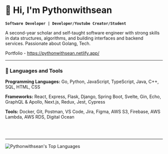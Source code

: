 # 👋 Hi, I'm Pythonwithsean

**`Software Developer | Developer/Youtube Creator/Student`**

A second-year scholar and self-taught software engineer with strong skills in data structures, algorithms, and building interfaces and backend services. Passionate about Golang, Tech.

Portfolio - https://pythonwithsean.netlify.app/


---

### 🧰 Languages and Tools

<p>
<strong>Programming Languages:</strong> Go, Python, JavaScript,
TypeScript, Java, C++, SQL, HTML, CSS
</p>
<p>
<strong>Frameworks:</strong> React, Express, Flask, Django, Spring
Boot, Svelte, Gin, Echo, GraphQL & Apollo, Next.js, Redux, Jest,
Cypress
</p>
<p>
<strong>Tools:</strong> Docker, Git, Postman, VS Code, Jira, Figma,
AWS S3, Firebase, AWS Lambda, AWS RDS, Digital Ocean
</p>
<br/>
<br/>

---


![Pythonwithsean's Top Languages](https://github-readme-stats.vercel.app/api/top-langs/?username=Pythonwithsean&theme=dracula&show_icons=true&hide_border=false&layout=compact)




